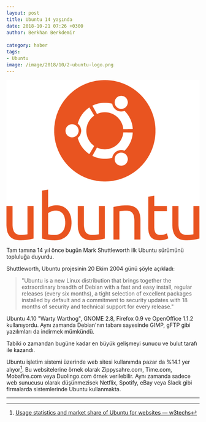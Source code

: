 ```yaml
---
layout: post
title: Ubuntu 14 yaşında
date: 2018-10-21 07:26 +0300
author: Berkhan Berkdemir

category: haber
tags:
- Ubuntu
image: /image/2018/10/2-ubuntu-logo.png
---
```


![Ubuntu'nun daire oluşturan arkadaş logosu](/image/2018/10/2-ubuntu-logo.png)

Tam tamına 14 yıl önce bugün Mark Shuttleworth ilk Ubuntu sürümünü topluluğa
duyurdu.

Shuttleworth, Ubuntu projesinin 20 Ekim 2004 günü şöyle açıkladı:

> "Ubuntu is a new Linux distribution that brings together the extraordinary
> breadth of Debian with a fast and easy install, regular releases (every six
> months), a tight selection of excellent packages installed by default and a
> commitment to security updates with 18 months of security and technical
> support for every release."

Ubuntu 4.10 "Warty Warthog", GNOME 2.8, Firefox 0.9 ve OpenOffice 1.1.2
kullanıyordu. Aynı zamanda Debian'nın tabanı sayesinde GIMP, gFTP gibi
yazılımları da indirmek mümkündü.

Tabiki o zamandan bugüne kadar en büyük gelişmeyi sunucu ve bulut tarafı ile
kazandı.

Ubuntu işletim sistemi üzerinde web sitesi kullanımda pazar da %14.1 yer
alıyor[^1]. Bu websitelerine örnek olarak Zippysahre.com, Time.com, Mobafire.com
veya Duolingo.com örnek verilebilir. Aynı zamanda sadece web sunucusu olarak
düşünmezisek Netflix, Spotify, eBay veya Slack gibi firmalarda sistemlerinde
Ubuntu kullanmakta.

---

[^1]: [Usage statistics and market share of Ubuntu for websites &mdash; w3techs](https://w3techs.com/technologies/details/os-ubuntu/all/all)
